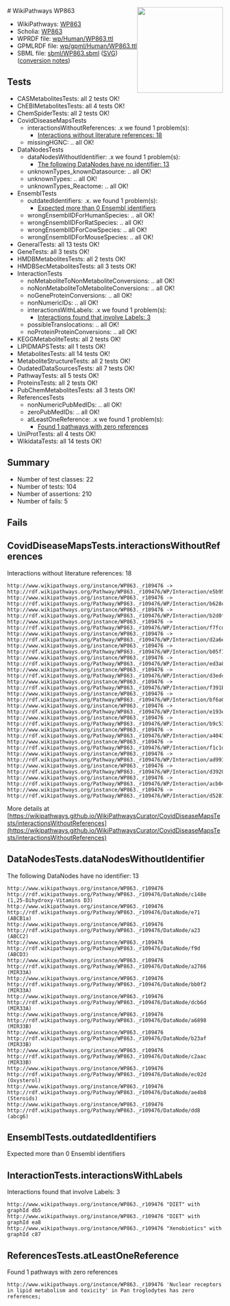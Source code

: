<img style="float: right; width: 200px" src="../logo.png" />
# WikiPathways WP863

* WikiPathways: [WP863](https://identifiers.org/wikipathways:WP863)
* Scholia: [WP863](https://scholia.toolforge.org/wikipathways/WP863)
* WPRDF file: [wp/Human/WP863.ttl](../wp/Human/WP863.ttl)
* GPMLRDF file: [wp/gpml/Human/WP863.ttl](../wp/gpml/Human/WP863.ttl)
* SBML file: [sbml/WP863.sbml](../sbml/WP863.sbml) ([SVG](../sbml/WP863.svg)) ([conversion notes](../sbml/WP863.txt))

## Tests
* CASMetabolitesTests: all 2 tests OK!
* ChEBIMetabolitesTests: all 4 tests OK!
* ChemSpiderTests: all 2 tests OK!
* CovidDiseaseMapsTests
    * interactionsWithoutReferences: .x we found 1 problem(s):
        * [Interactions without literature references: 18](#9701cce9)
    * missingHGNC: .. all OK!
* DataNodesTests
    * dataNodesWithoutIdentifier: .x we found 1 problem(s):
        * [The following DataNodes have no identifier: 13](#8792c493)
    * unknownTypes_knownDatasource: .. all OK!
    * unknownTypes: .. all OK!
    * unknownTypes_Reactome: .. all OK!
* EnsemblTests
    * outdatedIdentifiers: .x. we found 1 problem(s):
        * [Expected more than 0 Ensembl identifiers](#f44398b7)
    * wrongEnsemblIDForHumanSpecies: .. all OK!
    * wrongEnsemblIDForRatSpecies: .. all OK!
    * wrongEnsemblIDForCowSpecies: .. all OK!
    * wrongEnsemblIDForMouseSpecies: .. all OK!
* GeneralTests: all 13 tests OK!
* GeneTests: all 3 tests OK!
* HMDBMetabolitesTests: all 2 tests OK!
* HMDBSecMetabolitesTests: all 3 tests OK!
* InteractionTests
    * noMetaboliteToNonMetaboliteConversions: .. all OK!
    * noNonMetaboliteToMetaboliteConversions: .. all OK!
    * noGeneProteinConversions: .. all OK!
    * nonNumericIDs: .. all OK!
    * interactionsWithLabels: .x we found 1 problem(s):
        * [Interactions found that involve Labels: 3](#630d267a)
    * possibleTranslocations: .. all OK!
    * noProteinProteinConversions: .. all OK!
* KEGGMetaboliteTests: all 2 tests OK!
* LIPIDMAPSTests: all 1 tests OK!
* MetabolitesTests: all 14 tests OK!
* MetaboliteStructureTests: all 2 tests OK!
* OudatedDataSourcesTests: all 7 tests OK!
* PathwayTests: all 5 tests OK!
* ProteinsTests: all 2 tests OK!
* PubChemMetabolitesTests: all 3 tests OK!
* ReferencesTests
    * nonNumericPubMedIDs: .. all OK!
    * zeroPubMedIDs: .. all OK!
    * atLeastOneReference: .x we found 1 problem(s):
        * [Found 1 pathways with zero references](#35eb778e)
* UniProtTests: all 4 tests OK!
* WikidataTests: all 14 tests OK!


## Summary

* Number of test classes: 22
* Number of tests: 104
* Number of assertions: 210
* Number of fails: 5

## Fails

<a name="9701cce9" />

## CovidDiseaseMapsTests.interactionsWithoutReferences

Interactions without literature references: 18
```
http://www.wikipathways.org/instance/WP863._r109476 -> http://rdf.wikipathways.org/Pathway/WP863._r109476/WP/Interaction/e5b95
http://www.wikipathways.org/instance/WP863._r109476 -> http://rdf.wikipathways.org/Pathway/WP863._r109476/WP/Interaction/b628c
http://www.wikipathways.org/instance/WP863._r109476 -> http://rdf.wikipathways.org/Pathway/WP863._r109476/WP/Interaction/b2d0f
http://www.wikipathways.org/instance/WP863._r109476 -> http://rdf.wikipathways.org/Pathway/WP863._r109476/WP/Interaction/f7fcd
http://www.wikipathways.org/instance/WP863._r109476 -> http://rdf.wikipathways.org/Pathway/WP863._r109476/WP/Interaction/d2a6e
http://www.wikipathways.org/instance/WP863._r109476 -> http://rdf.wikipathways.org/Pathway/WP863._r109476/WP/Interaction/b05f1
http://www.wikipathways.org/instance/WP863._r109476 -> http://rdf.wikipathways.org/Pathway/WP863._r109476/WP/Interaction/ed3a8
http://www.wikipathways.org/instance/WP863._r109476 -> http://rdf.wikipathways.org/Pathway/WP863._r109476/WP/Interaction/d3edc
http://www.wikipathways.org/instance/WP863._r109476 -> http://rdf.wikipathways.org/Pathway/WP863._r109476/WP/Interaction/f391b
http://www.wikipathways.org/instance/WP863._r109476 -> http://rdf.wikipathways.org/Pathway/WP863._r109476/WP/Interaction/bf6a0
http://www.wikipathways.org/instance/WP863._r109476 -> http://rdf.wikipathways.org/Pathway/WP863._r109476/WP/Interaction/e193e
http://www.wikipathways.org/instance/WP863._r109476 -> http://rdf.wikipathways.org/Pathway/WP863._r109476/WP/Interaction/b9c53
http://www.wikipathways.org/instance/WP863._r109476 -> http://rdf.wikipathways.org/Pathway/WP863._r109476/WP/Interaction/a4043
http://www.wikipathways.org/instance/WP863._r109476 -> http://rdf.wikipathways.org/Pathway/WP863._r109476/WP/Interaction/f1c1d
http://www.wikipathways.org/instance/WP863._r109476 -> http://rdf.wikipathways.org/Pathway/WP863._r109476/WP/Interaction/ad991
http://www.wikipathways.org/instance/WP863._r109476 -> http://rdf.wikipathways.org/Pathway/WP863._r109476/WP/Interaction/d3920
http://www.wikipathways.org/instance/WP863._r109476 -> http://rdf.wikipathways.org/Pathway/WP863._r109476/WP/Interaction/acb04
http://www.wikipathways.org/instance/WP863._r109476 -> http://rdf.wikipathways.org/Pathway/WP863._r109476/WP/Interaction/d5281
```

More details at [https://wikipathways.github.io/WikiPathwaysCurator/CovidDiseaseMapsTests/interactionsWithoutReferences](https://wikipathways.github.io/WikiPathwaysCurator/CovidDiseaseMapsTests/interactionsWithoutReferences)

<a name="8792c493" />

## DataNodesTests.dataNodesWithoutIdentifier

The following DataNodes have no identifier: 13
```
http://www.wikipathways.org/instance/WP863._r109476 http://rdf.wikipathways.org/Pathway/WP863._r109476/DataNode/c148e (1,25-Dihydroxy-Vitamins D3)
http://www.wikipathways.org/instance/WP863._r109476 http://rdf.wikipathways.org/Pathway/WP863._r109476/DataNode/e71 (ABCB1a)
http://www.wikipathways.org/instance/WP863._r109476 http://rdf.wikipathways.org/Pathway/WP863._r109476/DataNode/a23 (ABCC2)
http://www.wikipathways.org/instance/WP863._r109476 http://rdf.wikipathways.org/Pathway/WP863._r109476/DataNode/f9d (ABCD3)
http://www.wikipathways.org/instance/WP863._r109476 http://rdf.wikipathways.org/Pathway/WP863._r109476/DataNode/a2766 (MIR33A)
http://www.wikipathways.org/instance/WP863._r109476 http://rdf.wikipathways.org/Pathway/WP863._r109476/DataNode/bb0f2 (MIR33A)
http://www.wikipathways.org/instance/WP863._r109476 http://rdf.wikipathways.org/Pathway/WP863._r109476/DataNode/dcb6d (MIR33A)
http://www.wikipathways.org/instance/WP863._r109476 http://rdf.wikipathways.org/Pathway/WP863._r109476/DataNode/a6898 (MIR33B)
http://www.wikipathways.org/instance/WP863._r109476 http://rdf.wikipathways.org/Pathway/WP863._r109476/DataNode/b23af (MIR33B)
http://www.wikipathways.org/instance/WP863._r109476 http://rdf.wikipathways.org/Pathway/WP863._r109476/DataNode/c2aac (MIR33B)
http://www.wikipathways.org/instance/WP863._r109476 http://rdf.wikipathways.org/Pathway/WP863._r109476/DataNode/ec02d (Oxysterol)
http://www.wikipathways.org/instance/WP863._r109476 http://rdf.wikipathways.org/Pathway/WP863._r109476/DataNode/ae4b8 (Steroids)
http://www.wikipathways.org/instance/WP863._r109476 http://rdf.wikipathways.org/Pathway/WP863._r109476/DataNode/dd8 (abcg6)
```

<a name="f44398b7" />

## EnsemblTests.outdatedIdentifiers

Expected more than 0 Ensembl identifiers
<a name="630d267a" />

## InteractionTests.interactionsWithLabels

Interactions found that involve Labels: 3
```
http://www.wikipathways.org/instance/WP863._r109476 "DIET" with graphId db5
http://www.wikipathways.org/instance/WP863._r109476 "DIET" with graphId ea8
http://www.wikipathways.org/instance/WP863._r109476 "Xenobiotics" with graphId c87
```

<a name="35eb778e" />

## ReferencesTests.atLeastOneReference

Found 1 pathways with zero references
```
http://www.wikipathways.org/instance/WP863._r109476 'Nuclear receptors in lipid metabolism and toxicity' in Pan troglodytes has zero references; 
```

